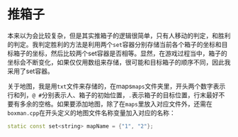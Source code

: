 # 推箱子

本来以为会比较复杂，但是其实推箱子的逻辑很简单，只有人移动的判定，和胜利的判定。我判定胜利的方法是利用两个`set`容器分别存储当前各个箱子的坐标和目标箱子的坐标，然后比较两个set容器是否相等。显然，在游戏过程当中，箱子的坐标会不断变化，如果仅仅用数组来存储，很可能和目标箱子的顺序不同，因此我采用了set容器。

关于地图，我是用`txt`文件来存储的，在maps`maps`文件夹里，开头两个数字表示行和列，`@ #`分别表示人、箱子的初始位置，`.`表示箱子的目标位置，行末最好不要有多余的空格。如果要添加地图，除了在`maps`里放入对应文件外，还需在`boxman.cpp`在开头定义的地图文件名称变量加入对应的名称：

```c++
static const set<string> mapName = {"1", "2"};
```

